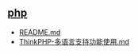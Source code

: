 ## [php](./docs/php)
- [README.md](./docs/php/README.md)
- [ThinkPHP-多语言支持功能使用.md](./docs/php/ThinkPHP-多语言支持功能使用.md)
